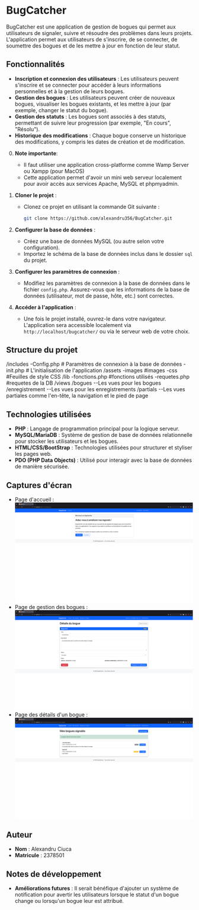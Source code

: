 # BugCatcher

<!-- A FAIRE: Ajouter ici une brève description de l'application -->
BugCatcher est une application de gestion de bogues qui permet aux utilisateurs de signaler, suivre et résoudre des problèmes dans leurs projets. L'application permet aux utilisateurs de s'inscrire, de se connecter, de soumettre des bogues et de les mettre à jour en fonction de leur statut.
## Fonctionnalités
- **Inscription et connexion des utilisateurs** : Les utilisateurs peuvent s'inscrire et se connecter pour accéder à leurs informations personnelles et à la gestion de leurs bogues.
- **Gestion des bogues** : Les utilisateurs peuvent créer de nouveaux bogues, visualiser les bogues existants, et les mettre à jour (par exemple, changer le statut du bogue).
- **Gestion des statuts** : Les bogues sont associés à des statuts, permettant de suivre leur progression (par exemple, "En cours", "Résolu").
- **Historique des modifications** : Chaque bogue conserve un historique des modifications, y compris les dates de création et de modification.
<!-- A FAIRE: Lister ici les principales fonctionnalités de l'application (inscription, connexion, gestion des bogues, etc.) -->


<!-- A FAIRE: Décrire ici les étapes d'installation du projet:
1. Comment cloner/télécharger le projet
2. Comment configurer la base de données
3. Comment configurer les paramètres de connexion
4. Comment accéder à l'application
-->
0. **Note importante**:
    - Il faut utiliser une application cross-platforme comme Wamp Server ou Xampp (pour MacOS)
    - Cette application permet d'avoir un mini web serveur localement pour avoir accès aux services Apache, MySQL et phpmyadmin.
1. **Cloner le projet** :
   - Clonez ce projet en utilisant la commande Git suivante :
     ```bash
     git clone https://github.com/alexandru356/BugCatcher.git
     ```

2. **Configurer la base de données** :
   - Créez une base de données MySQL (ou autre selon votre configuration).
   - Importez le schéma de la base de données inclus dans le dossier `sql` du projet.

3. **Configurer les paramètres de connexion** :
   - Modifiez les paramètres de connexion à la base de données dans le fichier `config.php`. Assurez-vous que les informations de la base de données (utilisateur, mot de passe, hôte, etc.) sont correctes.

4. **Accéder à l'application** :
   - Une fois le projet installé, ouvrez-le dans votre navigateur. L'application sera accessible localement via `http://localhost/bugcatcher/` ou via le serveur web de votre choix.

## Structure du projet

<!-- A FAIRE: Décrire ici l'organisation des dossiers et fichiers principaux de votre projet -->
/includes
    -Config.php # Paramètres de connexion à la base de données
    -init.php # L'initialisation de l'application
/assets
    -images #images 
    -css #Feuilles de style CSS
/lib 
    -fonctions.php #fonctions utilisés
    -requetes.php #requetes de la DB
/views
    /bogues
        --Les vues pour les bogues
    /enregistrement
        --Les vues pour les enregistrements
    /partials
        --Les vues partiales comme l'en-tête, la navigation et le pied de page



## Technologies utilisées

<!-- A FAIRE: Lister ici les technologies, langages et frameworks utilisés pour le projet -->
- **PHP** : Langage de programmation principal pour la logique serveur.
- **MySQL/MariaDB** : Système de gestion de base de données relationnelle pour stocker les utilisateurs et les bogues.
- **HTML/CSS/BootStrap** : Technologies utilisées pour structurer et styliser les pages web.
- **PDO (PHP Data Objects)** : Utilisé pour interagir avec la base de données de manière sécurisée.
## Captures d'écran

<!-- A FAIRE: Ajouter ici quelques captures d'écran des principales pages de l'application -->
- Page d'accueil : ![Page d'accueil](assets/images/accueil.png)
- Page de gestion des bogues : ![Texte alternatif](assets/images/details_bogue.png)
- Page des détails d'un bogue : ![Texte alternatif](assets/images/mes_bogues.png)
## Auteur

<!-- A FAIRE: Ajouter votre nom et matricule -->
- **Nom** : Alexandru Ciuca
- **Matricule** : 2378501
## Notes de développement
- **Améliorations futures** : Il serait bénéfique d'ajouter un système de notification pour avertir les utilisateurs lorsque le statut d'un bogue change ou lorsqu'un bogue leur est attribué.
<!-- A FAIRE: Ajouter ici des notes sur les choix de conception, les difficultés rencontrées ou les améliorations futures -->